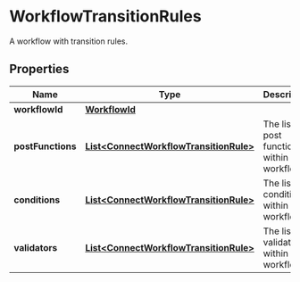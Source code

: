

# WorkflowTransitionRules

A workflow with transition rules.
## Properties

Name | Type | Description | Notes
------------ | ------------- | ------------- | -------------
**workflowId** | [**WorkflowId**](WorkflowId.md) |  |  [optional]
**postFunctions** | [**List&lt;ConnectWorkflowTransitionRule&gt;**](ConnectWorkflowTransitionRule.md) | The list of post functions within the workflow. |  [optional]
**conditions** | [**List&lt;ConnectWorkflowTransitionRule&gt;**](ConnectWorkflowTransitionRule.md) | The list of conditions within the workflow. |  [optional]
**validators** | [**List&lt;ConnectWorkflowTransitionRule&gt;**](ConnectWorkflowTransitionRule.md) | The list of validators within the workflow. |  [optional]



